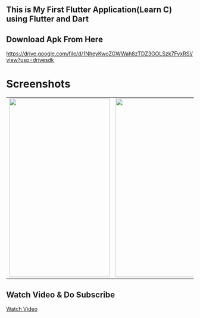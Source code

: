 ## This is My First Flutter Application(Learn C) using Flutter and Dart 


## Download Apk From Here
https://drive.google.com/file/d/1NheyKwoZGWWah8zTDZ3GOLSzk7FvxRSI/view?usp=drivesdk

# Screenshots
<table>
    <td><img src="https://user-images.githubusercontent.com/104526691/165620742-967249d2-b223-45c6-ada4-3f5a3d275c30.jpeg" width=270 height=480></td>
    <td><img src="https://user-images.githubusercontent.com/104526691/165620755-10a74d62-72ed-4dae-a8bc-e7466f167d69.jpeg" width=270 height=480></td>
    <td><img src="https://user-images.githubusercontent.com/104526691/165620762-ba491a2e-479c-4b08-a398-614e426028be.jpeg" width=270 height=480></td>
    <td><img src="https://user-images.githubusercontent.com/104526691/165620773-e3f52aa9-ec90-4d30-abc8-f5aff2b8f9ff.jpeg" width=270 height=480></td>
    <td><img src="https://user-images.githubusercontent.com/104526691/165620781-7e12dfbb-93af-41b9-9036-1a588164e6ea.jpeg" width=270 height=480></td>
 </table>

## Watch Video & Do Subscribe
<a href="https://youtu.be/Xs3A_wXafy4">Watch Video</a>


